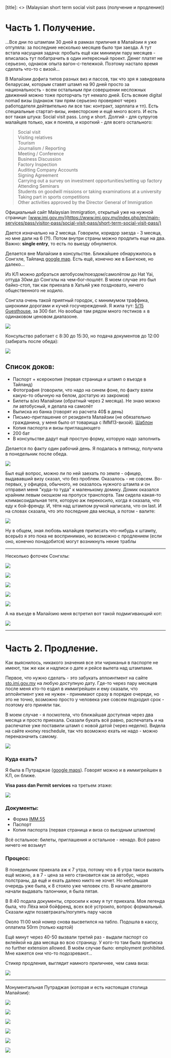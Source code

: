 [category]: <> (Travel, Malaysia)
[date]: <> (2024/03/01)
[title]: <> (Malaysian short term social visit pass (получение и продление))

# Часть 1. Получение.

...Все дни по штампам 30 дней в рамках приличия в Малайзии я уже отгуляла: за последние несколько месяцев было три заезда. А тут встала насущная задача: пробыть ещё как минимум пару месяцев -  вписалась тут побатрачить в один интересный проект. Денег платят не серьезно, однакож опыта вагон-с-тележкой. Поэтому настало время сделать что-то с визой... 

В Малайзии дофига типов разных виз и пассов, так что зря я завидовала беларусам, которым ставят штамп на 90 дней просто за национальность - всем остальным при совершении несложных движений можно тоже проторчать тут немало дней. Есть всякие digital nomad визы (однакож там прям серьезно проверяют через работодателя дейтвительно ли все так: контракт, зарплата и тп). Есть специальные стартап-визы, инвесторские и ещё много всего. И есть вот такая штука: Social visit pass. Long и short. Долгий - для супругов малайцев только, как я поняла, и короткий - для всего остального:

>Social visit  
Visiting relatives   
Tourism   
Journalism / Reporting  
Meeting / Conference  
Business Discussion  
Factory Inspection   
Auditing Company Accounts   
Signing Agreement   
Carrying out a survey on investment opportunities/setting up factory  
Attending Seminars  
Students on goodwill missions or taking examinations at a university  
Taking part in sports competitions  
Other activities approved by the Director General of Immigration  

Официальный сайт Malaysian Immigration, открытый уже на нужной странице: [www.imi.gov.my](https://www.imi.gov.my/index.php/en/main-services/pass/visitor-pass/social-visit-pass/short-term-social-visit-pass/)

Дается изначально на 2 месяца. Говорили, коридор заезда - 3 месяца, но мне дали на 6 (?!). Потом внутри страны можно продлить еще на два. Важно: **single entry**, то есть по выезду обнуляется.

Делается вне Малайзии в консульстве. Ближайшее обнаружилось в Сонгхле, Тайланд [google map](https://maps.app.goo.gl/NCTJo3yrriwkb6ej8). Есть ещё, конечно же в Бангкоке, но далеко...

Из КЛ можно добраться автобусом/поездом/самолётом до Hat Yai, оттуда 30км до Сонгхлы на чем-бог-пошлёт. В моем случае это был байко-стоп, так как приехала в Хатьяй уже поздновато, ничего общественного не ходило.

Сонгхла очень такой приятный городок, с минимумом траффика, широкими дорогами и кучей госучереждений. Я жила тут: [5/15 Guesthouse](https://maps.app.goo.gl/z8pYePZACzvzmrbq6), за 300 бат. Но вообще там рядом много гестиков ± в одинаковом ценовом диапазоне.

![](https://bafybeiecwf4gv3hndpfg47rwzf5kwgbd6oj35vqj5otbxvfqyfgx4t3kf4.ipfs.flk-ipfs.xyz/1.jpeg)

Консульство работает с 8:30 до 15:30, но подача документов до 12:00 (забирать после обеда):

![](https://bafybeiecwf4gv3hndpfg47rwzf5kwgbd6oj35vqj5otbxvfqyfgx4t3kf4.ipfs.flk-ipfs.xyz/2.jpeg)

## Список доков:

* Паспорт + ксерокопия (первая страница и штамп о въезде в Тайланд)
* Фотография (говорили, что надо на синем фоне, по факту взяли какую-то обычную на белом, достатую из закромов)
* Билеты в/из Малайзии (обратный через 2 месяца). Не знаю можно ли автобусный, я делала на самолёт
* Выписка из банка (говорят из расчета 40$ в день)
* Письмо-приглашение от резидента Малайзии (не обязательно гражданина, у меня было от товарища с IMM13-визой). [Шаблон](https://bafybeiecwf4gv3hndpfg47rwzf5kwgbd6oj35vqj5otbxvfqyfgx4t3kf4.ipfs.flk-ipfs.xyz/Template%20IL.docx)
* Копия паспорта и визы приглащающего
* 200 бат
* В консульстве дадут ещё простую форму, которую надо заполнить

Делается по факту один рабочий день. Я подалась в пятницу, получила в понедельник после обеда.

![](https://bafybeiecwf4gv3hndpfg47rwzf5kwgbd6oj35vqj5otbxvfqyfgx4t3kf4.ipfs.flk-ipfs.xyz/3.jpeg)

Был ещё вопрос, можно ли по ней заехать по земле - офицер, выдававший визу сказал, что без проблем. Оказалось - не совсем. Во-первых, у офицера, обычного, не оказалось нужного штампа и он отправил меня "куда-то туда" к маленькому домику. Домик оказался крайним левым окошком на пропуск транспорта. Там сидела какая-то климаксоидальная тетя, которую аж перекосило, когда я сказала, что еду к бой-френду. И, тётя над штампом ручкой написала, что он last. И на словах сказала, что это последние два месяца, а потом - валите:

![](https://bafybeiecwf4gv3hndpfg47rwzf5kwgbd6oj35vqj5otbxvfqyfgx4t3kf4.ipfs.flk-ipfs.xyz/4.jpeg)

Ну в общем, зная любовь малайцев приписать что-нибудь к штампу, всерьёз я это пока не воспринимаю, но возможно с продлением (если оно, конечно понадобится) могут возникнуть некие траблы

***

Несколько фоточек Сонгхлы:

![](https://bafybeiecwf4gv3hndpfg47rwzf5kwgbd6oj35vqj5otbxvfqyfgx4t3kf4.ipfs.flk-ipfs.xyz/5.jpeg)

![](https://bafybeiecwf4gv3hndpfg47rwzf5kwgbd6oj35vqj5otbxvfqyfgx4t3kf4.ipfs.flk-ipfs.xyz/6.jpeg)

![](https://bafybeiecwf4gv3hndpfg47rwzf5kwgbd6oj35vqj5otbxvfqyfgx4t3kf4.ipfs.flk-ipfs.xyz/7.jpeg)

![](https://bafybeiecwf4gv3hndpfg47rwzf5kwgbd6oj35vqj5otbxvfqyfgx4t3kf4.ipfs.flk-ipfs.xyz/8.jpeg)

![](https://bafybeiecwf4gv3hndpfg47rwzf5kwgbd6oj35vqj5otbxvfqyfgx4t3kf4.ipfs.flk-ipfs.xyz/9.jpeg)

А на въезде в Малайзию меня встретил вот такой подмигивающий кот:

![](https://bafybeiecwf4gv3hndpfg47rwzf5kwgbd6oj35vqj5otbxvfqyfgx4t3kf4.ipfs.flk-ipfs.xyz/10.jpeg)

***

# Часть 2. Продление.

Как выяснилось, никакого значения все эти чириканья в паспорте не имеют, так же как и надписи о дате и рейсе вылета над штампами.

Первое, что нужно сделать - это забукать аппоинтмент на сайте [sto.imi.gov.my](https://sto.imi.gov.my/STO/booking.php) на любую доступную дату. Где-то через пару месяцев после меня кто-то ездил в иммигрейшен и ему сказали, что аппойнтмент уже не нужен - принимают сразу в порядке очереди, но это не точно, возможно просто у человека уже совсем подходил срок - поэтому его приняли так.

В моем случае - я посмотела, что ближайшая доступная через два месяца и просто приехала. Сказали букать всё равно, распечатать и на распечатке уже поставили штамп с новой датой (через неделю). Видела на сайте кнопку reschedule, так что возможно ехать не надо - можно переназначить самому.

![](https://bafybeiecwf4gv3hndpfg47rwzf5kwgbd6oj35vqj5otbxvfqyfgx4t3kf4.ipfs.flk-ipfs.xyz/11.jpeg)

### Куда ехать?

Я была в Путраджае ([google maps](https://maps.app.goo.gl/H6osrfuFr5Ksaxfz7)). Говорят можно и в иммигрейшен в КЛ, он ближе.

**Visa pass dan Permit services** на третьем этаже:

![](https://bafybeiecwf4gv3hndpfg47rwzf5kwgbd6oj35vqj5otbxvfqyfgx4t3kf4.ipfs.flk-ipfs.xyz/12.jpeg)

### Документы:

* Форма [IMM.55](https://www.imi.gov.my/wp-content/uploads/2022/01/Imm55.pdf)
* Паспорт
* Копия паспорта (первая страница и виза со вьездным штампом)

Всё остальное: билеты, приглашения и остальное - ненадо. Всё равно ничего не возьмут

### Процесс:

В понедельник приехала аж к 7 утра, потому что в 6 утра такси вызвать ещё можно, а в 7 - цена за него становится как за автобус, через полстраны, да ещё и ехать далеко никто не хочет. Но небольшая очередь уже была, к 8 стояло уже человек сто. В начале девятого начали выдавать талончики, я была пятая. 

В 8:40 подала документы, спросили к кому я тут приехала. Моя легенда была, что Лёха мой бойфренд, всех всё устроило, вопрос формальный. Сказали идти позавтракать/погулять пару часов

Около 11:00 мой номер снова высветился на табло. Подошла в кассу, оплатила 50rm (только картой)

Ещё минут через 40-50 вызвали третий раз - выдали паспорт со вклейкой на два месяца во всю страницу. У кого-то там была приписка no further extension allowed. В моём случае было: employment prohibited. Мне кажется они что-то подозревают...

Стикер продления, выглядит намного приличнее, чем сама виза:

![](https://bafybeiecwf4gv3hndpfg47rwzf5kwgbd6oj35vqj5otbxvfqyfgx4t3kf4.ipfs.flk-ipfs.xyz/13.jpeg)

***

Монументальная Путраджая (которая и есть настоящая столица Малайзии):

![](https://bafybeiecwf4gv3hndpfg47rwzf5kwgbd6oj35vqj5otbxvfqyfgx4t3kf4.ipfs.flk-ipfs.xyz/14.jpeg)

![](https://bafybeiecwf4gv3hndpfg47rwzf5kwgbd6oj35vqj5otbxvfqyfgx4t3kf4.ipfs.flk-ipfs.xyz/15.jpeg)

![](https://bafybeiecwf4gv3hndpfg47rwzf5kwgbd6oj35vqj5otbxvfqyfgx4t3kf4.ipfs.flk-ipfs.xyz/16.jpeg)

![](https://bafybeiecwf4gv3hndpfg47rwzf5kwgbd6oj35vqj5otbxvfqyfgx4t3kf4.ipfs.flk-ipfs.xyz/17.jpeg)

![](https://bafybeiecwf4gv3hndpfg47rwzf5kwgbd6oj35vqj5otbxvfqyfgx4t3kf4.ipfs.flk-ipfs.xyz/18.jpeg)

![](https://bafybeiecwf4gv3hndpfg47rwzf5kwgbd6oj35vqj5otbxvfqyfgx4t3kf4.ipfs.flk-ipfs.xyz/19.jpeg)